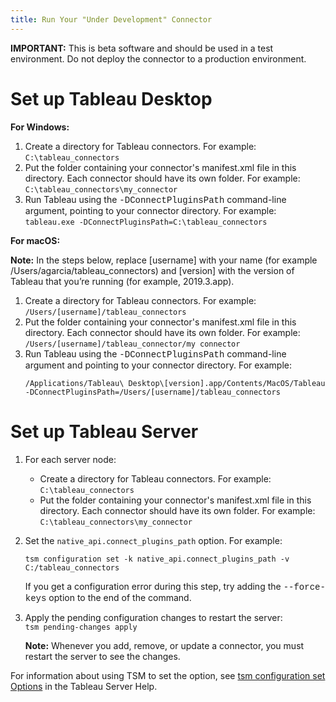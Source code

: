 ```yaml
---
title: Run Your "Under Development" Connector
---
```


**IMPORTANT:** This is beta software and should be used in a test environment.
Do not deploy the connector to a production environment.

# Set up Tableau Desktop

__For Windows:__
1. Create a directory for Tableau connectors. For example:   
`C:\tableau_connectors`
1. Put the folder containing your connector's manifest.xml file in this directory. Each connector should have its own folder. For example:    
`C:\tableau_connectors\my_connector`
1. Run Tableau using the <span style="font-family: courier new">-DConnectPluginsPath</span> command-line argument, pointing to your connector directory. For example:   
`tableau.exe -DConnectPluginsPath=C:\tableau_connectors`

__For macOS:__

__Note:__ In the steps below, replace [username] with your name (for example /Users/agarcia/tableau_connectors) and [version] with the version of Tableau that you’re running (for example, 2019.3.app).

1. Create a directory for Tableau connectors. For example:   
`/Users/[username]/tableau_connectors`
1. Put the folder containing your connector's manifest.xml file in this directory. Each connector should have its own folder. For example:   
`/Users/[username]/tableau_connector/my connector`
1. Run Tableau using the <span style="font-family: courier new">-DConnectPluginsPath</span> command-line argument and pointing to your connector directory. For example:    
    ```
    /Applications/Tableau\ Desktop\[version].app/Contents/MacOS/Tableau -DConnectPluginsPath=/Users/[username]/tableau_connectors

    ```

# Set up Tableau Server

1. For each server node:
    - Create a directory for Tableau connectors. For example:   
`C:\tableau_connectors`
    - Put the folder containing your connector's manifest.xml file in this directory. Each connector should have its own folder. For example:    
`C:\tableau_connectors\my_connector`

1. Set the `native_api.connect_plugins_path` option. For example:  
    ```
    tsm configuration set -k native_api.connect_plugins_path -v C:/tableau_connectors
    ```   
    If you get a configuration error during this step, try adding the <span style="font-family: courier new">--force-keys</span> option to the end of the command.

1. Apply the pending configuration changes to restart the server:   
    `tsm pending-changes apply`    
    
    __Note:__ Whenever you add, remove, or update a connector, you must restart the server to see the changes.

For information about using TSM to set the option, see [tsm configuration set Options](https://onlinehelp.tableau.com/current/server-linux/en-us/cli_configuration-set_tsm.htm) in the Tableau Server Help.

